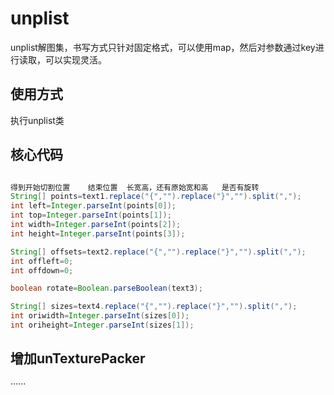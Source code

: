 # unplist

unplist解图集，书写方式只针对固定格式，可以使用map，然后对参数通过key进行读取，可以实现灵活。

## 使用方式

执行unplist类

## 核心代码

```java

得到开始切割位置    结束位置  长宽高，还有原始宽和高   是否有旋转
String[] points=text1.replace("{","").replace("}","").split(",");
int left=Integer.parseInt(points[0]);
int top=Integer.parseInt(points[1]);
int width=Integer.parseInt(points[2]);
int height=Integer.parseInt(points[3]);

String[] offsets=text2.replace("{","").replace("}","").split(",");
int offleft=0;
int offdown=0;

boolean rotate=Boolean.parseBoolean(text3);

String[] sizes=text4.replace("{","").replace("}","").split(",");
int oriwidth=Integer.parseInt(sizes[0]);
int oriheight=Integer.parseInt(sizes[1]);
```












## 增加unTexturePacker 

······







